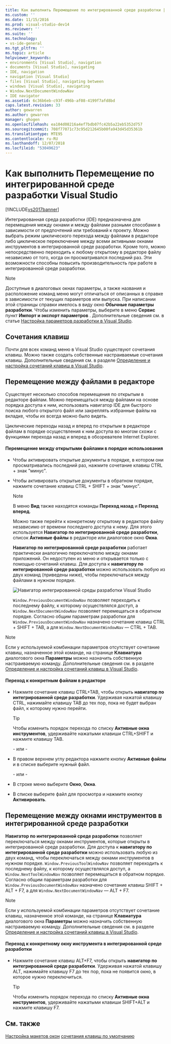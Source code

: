 ```yaml
---
title: Как выполнить Перемещение по интегрированной среде разработки | Документация Майкрософт
ms.custom: ''
ms.date: 11/15/2016
ms.prod: visual-studio-dev14
ms.reviewer: ''
ms.suite: ''
ms.technology:
- vs-ide-general
ms.tgt_pltfrm: ''
ms.topic: article
helpviewer_keywords:
- environments [Visual Studio], navigation
- documents [Visual Studio], navigating
- IDE, navigation
- navigation [Visual Studio]
- files [Visual Studio], navigating between
- windows [Visual Studio], navigating
- Window.NextDocumentWindowNav
- IDE navigator
ms.assetid: 6c36b6eb-c93f-496b-af08-4199f7afd8bd
caps.latest.revision: 33
author: gewarren
ms.author: gewarren
manager: ghogen
ms.openlocfilehash: ea104d08216a4ef7bdb07fc42b5a22eb5352d757
ms.sourcegitcommit: 708f77071c73c95d212645b00fa943d45d35361b
ms.translationtype: MTE95
ms.contentlocale: ru-RU
ms.lasthandoff: 12/07/2018
ms.locfileid: "53049623"
---
```

# <a name="how-to-move-around-in-the-visual-studio-ide"></a>Как выполнить Перемещение по интегрированной среде разработки Visual Studio
[!INCLUDE[vs2017banner](../includes/vs2017banner.md)]

Интегрированная среда разработки (IDE) предназначена для перемещения между окнами и между файлами разными способами в зависимости от предпочтений или требований к проекту. Можно выбрать режим циклического перехода между файлами в редакторе либо циклическое переключение между всеми активными окнами инструментов в интегрированной среде разработки. Кроме того, можно непосредственно переходить к любому открытому в редакторе файлу независимо от того, когда он просматривался последний раз. Эти возможности способны повысить производительность при работе в интегрированной среде разработки.

> [!NOTE]
>  Доступные в диалоговых окнах параметры, а также названия и расположение команд меню могут отличаться от описанных в справке в зависимости от текущих параметров или выпуска. При написании этой страницы справки имелось в виду окно **Обычные параметры разработки**. Чтобы изменить параметры, выберите в меню **Сервис** пункт **Импорт и экспорт параметров** . Дополнительные сведения см. в статье [Настройка параметров разработки в Visual Studio](http://msdn.microsoft.com/en-us/22c4debb-4e31-47a8-8f19-16f328d7dcd3).

## <a name="keyboard-shortcuts"></a>Сочетания клавиш
 Почти для всех команд меню в Visual Studio существуют сочетания клавиш. Можно также создать собственные настраиваемые сочетания клавиш. Дополнительные сведения см. в разделе [Определение и настройка сочетаний клавиш в Visual Studio](../ide/identifying-and-customizing-keyboard-shortcuts-in-visual-studio.md).

## <a name="navigating-among-files-in-the-editor"></a>Перемещение между файлами в редакторе
 Существует несколько способов перемещения по открытым в редакторе файлам. Можно перемещаться между файлами на основе порядка доступа к ним, использовать навигатор IDE для быстрого поиска любого открытого файл или закреплять избранные файлы на вкладке, чтобы их всегда можно было видеть.

 Циклические переходы назад и вперед по открытым в редакторе файлам в порядке осуществления к ним доступа во многом схожи с функциями перехода назад и вперед в обозревателе Internet Explorer.

#### <a name="to-move-through-open-files-in-order-of-use"></a>Перемещение между открытыми файлами в порядке использования

- Чтобы активировать открытые документы в порядке, в котором они просматривались последний раз, нажмите сочетание клавиш CTRL + знак "минус".

- Чтобы активировать открытые документы в обратном порядке, нажмите сочетание клавиш CTRL + SHIFT + знак "минус".

  > [!NOTE]
  >  В меню **Вид** также находятся команды **Переход назад** и **Переход вперед**.

  Можно также перейти к конкретному открытому в редакторе файлу независимо от времени последнего доступа к нему. Для этого используется **Навигатор по интегрированной среде разработки**, список **Активные файлы** в редакторе или диалоговое окно **Окна**.

  **Навигатор по интегрированной среде разработки** работает практически аналогично переключателю между окнами приложений. Он недоступен из меню и открывается только с помощью сочетаний клавиш. Для доступа к **навигатору по интегрированной среде разработки** можно использовать любую из двух команд (приведены ниже), чтобы переключаться между файлами в нужном порядке.

  ![Навигатор интегрированной среды разработки Visual Studio](../ide/media/vs2015-ide-navigator.png "VS2015_IDE_Navigator")

  `Window.PreviousDocumentWindowNav` позволяет переходить к последнему файлу, к которому осуществлялся доступ, а `Window.NextDocumentWindowNav` позволяет перемещаться в обратном порядке. Согласно общим параметрам разработки для `Window.PreviousDocumentWindowNav` назначено сочетание клавиш CTRL + SHIFT + TAB, а для `Window.NextDocumentWindowNav` — CTRL + TAB.

> [!NOTE]
>  Если у используемой комбинации параметров отсутствует сочетание клавиш, назначенное этой команде, на странице **Клавиатура** диалогового окна **Параметры** можно назначить собственную настраиваемую команду. Дополнительные сведения см. в разделе [Определение и настройка сочетаний клавиш в Visual Studio](../ide/identifying-and-customizing-keyboard-shortcuts-in-visual-studio.md).

#### <a name="to-switch-to-specific-files-in-the-editor"></a>Переход к конкретным файлам в редакторе

-   Нажмите сочетание клавиш CTRL+TAB, чтобы открыть **навигатор по интегрированной среде разработки**. Удерживая нажатой клавишу CTRL, нажимайте клавишу TAB до тех пор, пока не будет выбран файл, к которому нужно перейти.

    > [!TIP]
    >  Чтобы изменить порядок перехода по списку **Активные окна инструментов**, удерживайте нажатыми клавиши CTRL+SHIFT и нажмите клавишу TAB.

     \- или -

-   В правом верхнем углу редактора нажмите кнопку **Активные файлы** и в списке выберите нужный файл.

     \- или -

-   В строке меню выберите **Окно**, **Окна**.

-   В списке выберите файл для просмотра и нажмите кнопку **Активировать**.

## <a name="navigating-among-tool-windows-in-the-ide"></a>Перемещение между окнами инструментов в интегрированной среде разработки
 **Навигатор по интегрированной среде разработки** позволяет переключаться между окнами инструментов, которые открыты в интегрированной среде разработки. Для доступа к **навигатору по интегрированной среде разработки** можно использовать любую из двух команд, чтобы переключаться между окнами инструментов в нужном порядке. `Window.PreviousToolWindowNav` позволяет переходить к последнему файлу, к которому осуществлялся доступ, а `Window.NextToolWindowNav` позволяет перемещаться в обратном порядке. Согласно общим параметрам разработки для `Window.PreviousDocumentWindowNav` назначено сочетание клавиш SHIFT + ALT + F7, а для `Window.NextDocumentWindowNav` — ALT + F7.

> [!NOTE]
>  Если у используемой комбинации параметров отсутствует сочетание клавиш, назначенное этой команде, на странице **Клавиатура** диалогового окна **Параметры** можно назначить собственную настраиваемую команду. Дополнительные сведения см. в разделе [Определение и настройка сочетаний клавиш в Visual Studio](../ide/identifying-and-customizing-keyboard-shortcuts-in-visual-studio.md).

#### <a name="to-switch-to-a-specific-tool-window-in-the-ide"></a>Переход к конкретному окну инструмента в интегрированной среде разработки

-   Нажмите сочетание клавиш ALT+F7, чтобы открыть **навигатор по интегрированной среде разработки**. Удерживая нажатой клавишу ALT, нажимайте клавишу F7 до тех пор, пока не появится окно, в которое нужно переключиться.

    > [!TIP]
    >  Чтобы изменить порядок перехода по списку **Активные окна инструментов**, удерживайте нажатыми клавиши SHIFT+ALT и нажмите клавишу F7.

## <a name="see-also"></a>См. также
 [Настройка макетов окон](../ide/customizing-window-layouts-in-visual-studio.md) [сочетания клавиш по умолчанию](../ide/default-keyboard-shortcuts-in-visual-studio.md)
